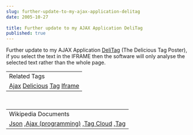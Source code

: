 ```yaml
---
slug: further-update-to-my-ajax-application-delitag
date: 2005-10-27
 
title: Further update to my AJAX Application DeliTag
published: true
---
```

Further update to my AJAX Application <a href="http://www.kinlan.co.uk/AjaxExperiments/DeliTag">DeliTag</a> (The Delicious Tag Poster), if you select the text in the IFRAME then the software will only analyse the selected text rather than the whole page.<p /><table class="TechnoratiHead TagHeader">
<tr><td>Related Tags</td></tr>
<tr class="Technorati"><td>
<a href="https://paul.kinlan.me/tags/Ajax" class="Tag" rel="tag">Ajax</a> <a href="https://paul.kinlan.me/tags/Delicious" class="Tag" rel="tag">Delicious</a> <a href="https://paul.kinlan.me/tags/Tag" class="Tag" rel="tag">Tag</a> <a href="https://paul.kinlan.me/tags/Iframe" class="Tag" rel="tag">Iframe</a>
</td></tr>
</table><br /><table class="TechnoratiHead TagHeader">
<tr><td>Wikipedia Documents</td></tr>
<tr class="Technorati"><td>
<a href="http://en.wikipedia.org/wiki/JSON">Json</a> ,<a href="http://en.wikipedia.org/wiki/Ajax_(programming)">Ajax (programming)</a> ,<a href="http://en.wikipedia.org/wiki/Tag_cloud">Tag Cloud</a> ,<a href="http://en.wikipedia.org/wiki/Tag">Tag</a>
</td></tr>
</table><div class="blogger-post-footer"><img class="posterous_download_image" src="https://blogger.googleusercontent.com/tracker/8109338-113044656319946606?l=www.kinlan.co.uk%2Findex.html" height="1" alt="" width="1" /></div>


